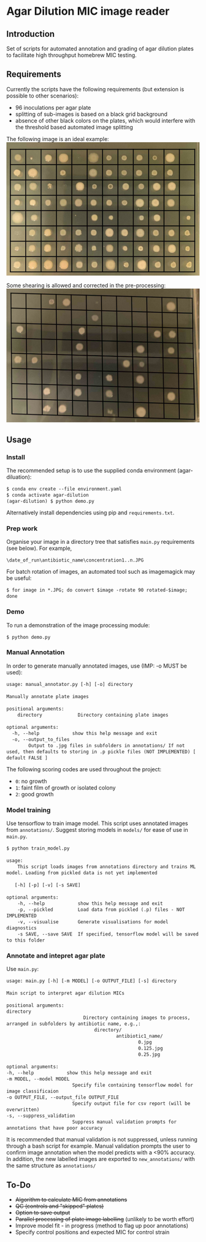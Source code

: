 # Agar Dilution MIC image reader

## Introduction

Set of scripts for automated annotation and grading of agar dilution plates to facilitate high throughput homebrew MIC testing. 

## Requirements

Currently the scripts have the following requirements (but extension is possible to other scenarios): 

* 96 inoculations per agar plate
* splitting of sub-images is based on a black grid background 
* absence of other black colors on the plates, which would interfere with the threshold based automated image splitting

The following image is an ideal example: 
![Example image 1](/readme_images/0.5.jpeg)

Some shearing is allowed and corrected in the pre-processing: 
![Example image 2](/readme_images/128.jpeg)

## Usage 

### Install 

The recommended setup is to use the supplied conda environment (agar-diluation): 

    $ conda env create --file environment.yaml
    $ conda activate agar-dilution
    (agar-dilution) $ python demo.py

Alternatively install dependencies using pip and `requirements.txt`. 

### Prep work 

Organise your image in a directory tree that satisfies `main.py` requirements (see below). For example, 

    \date_of_run\antibiotic_name\concentration1..n.JPG

For batch rotation of images, an automated tool such as imagemagick may be useful: 

    $ for image in *.JPG; do convert $image -rotate 90 rotated-$image; done

### Demo

To run a demonstration of the image processing module: 

    $ python demo.py

### Manual Annotation

In order to generate manually annotated images, use (IMP: -o MUST be used): 

    usage: manual_annotator.py [-h] [-o] directory

    Manually annotate plate images

    positional arguments:
        directory             Directory containing plate images

    optional arguments:
      -h, --help            show this help message and exit
      -o, --output_to_files
            Output to .jpg files in subfolders in annotations/ If not used, then defaults to storing in .p pickle files (NOT IMPLEMENTED) [ default FALSE ]

The following scoring codes are used throughout the project: 

* `0`: no growth
* `1`: faint film of growth or isolated colony
* `2`: good growth

### Model training

Use tensorflow to train image model. This script uses annotated images from `annotations/`. Suggest storing models in `models/` for ease of use in `main.py`. 

    $ python train_model.py 

    usage: 
        This script loads images from annotations directory and trains ML model. Loading from pickled data is not yet implemented
    
       [-h] [-p] [-v] [-s SAVE]

    optional arguments:
        -h, --help            show this help message and exit
        -p, --pickled         Load data from pickled (.p) files - NOT IMPLEMENTED
        -v, --visualise       Generate visualisations for model diagnostics
        -s SAVE, --save SAVE  If specified, tensorflow model will be saved to this folder

### Annotate and intepret agar plate

Use `main.py`: 

    usage: main.py [-h] [-m MODEL] [-o OUTPUT_FILE] [-s] directory

    Main script to interpret agar dilution MICs

    positional arguments:
    directory             
                                Directory containing images to process, arranged in subfolders by antibiotic name, e.g.,: 
                                    directory/ 
                                            antibiotic1_name/ 
                                                    0.jpg 
                                                    0.125.jpg 
                                                    0.25.jpg 
                            
    optional arguments:
    -h, --help            show this help message and exit
    -m MODEL, --model MODEL
                            Specify file containing tensorflow model for image classificaion
    -o OUTPUT_FILE, --output_file OUTPUT_FILE
                            Specify output file for csv report (will be overwritten)
    -s, --suppress_validation
                            Suppress manual validation prompts for annotations that have poor accuracy

It is recommended that manual validation is not suppressed, unless running through a bash script for example. Manual validation prompts the user to confirm image annotation when the model predicts with a <90% accuracy. In addition, the new labelled images are exported to `new_annotations/` with the same structure as `annotations/`

## To-Do

* ~~Algorithm to calculate MIC from annotations~~
* ~~QC (controls and "skipped" plates)~~
* ~~Option to save output~~
* ~~Parallel processing of plate image labelling~~ (unlikely to be worth effort)
* Improve model fit - in progress (method to flag up poor annotations)
* Specify control positions and expected MIC for control strain
